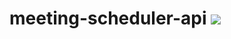 # meeting-scheduler-api <img src="http://online.swagger.io/validator?url=https://raw.githubusercontent.com/zednis/meeting-scheduler-api/add_swagger_spec/swagger.yml">